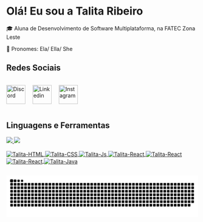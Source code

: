 # Olá! Eu sou a Talita Ribeiro 

🎓  Aluna de Desenvolvimento de Software Multiplataforma, na FATEC Zona Leste

💁 Pronomes: Ela/ Ella/ She

## **Redes Sociais**

 <div>
 <p>
 	<a href="https://discord.com/" target="_blank"><img src="https://i.imgur.com/K9DMDt5.png" title="Discord" width="50" height="50"/></a>
  <a href="https://www.linkedin.com/in/talita-ribeiro-b5a105186/" target="_blank"><img src="https://imgur.com/d1e1461.png" title="Linkedin" width="50" height="50" vspace="15" hspace="15"/></a>
  <a href="https://www.instagram.com/talitaribeiro.ribeiro/" target="_blank"><img src="https://i.imgur.com/OjckXlZ.png" title="Instagram" width="50" height="50"/></a>
 </p>
 
</div>
  
 ## **Linguagens e Ferramentas**  
 
<div align="left">
  <a href="https://github.com/talitarribeiro">
  <img height="140em" src="https://github-readme-stats.vercel.app/api?username=talitarribeiro&show_icons=true&theme=dracula&include_all_commits=true&count_private=true"/>
  <img height="140em" src="https://github-readme-stats.vercel.app/api/top-langs/?username=talitarribeiro&layout=compact&langs_count=7&theme=dracula"/>
</div>
  
<div style="display: flow"><br>
 <img align="center" alt="Talita-HTML" height="50" width="60" src="https://cdn.jsdelivr.net/gh/devicons/devicon/icons/html5/html5-original.svg">
 <img align="center" alt="Talita-CSS" height="50" width="60" src="https://cdn.jsdelivr.net/gh/devicons/devicon/icons/css3/css3-original.svg">
 <img align="center" alt="Talita-Js" height="50" width="60" src="https://cdn.jsdelivr.net/gh/devicons/devicon/icons/javascript/javascript-original.svg">
 <img align="center" alt="Talita-React" height="50" width="60"src="https://cdn.jsdelivr.net/gh/devicons/devicon/icons/react/react-original.svg">
 <img align="center" alt="Talita-React" height="50" width="60"src="https://cdn.jsdelivr.net/gh/devicons/devicon/icons/spring/spring-original.svg">
 <img align="center" alt="Talita-React" height="50" width="60" src="https://cdn.jsdelivr.net/gh/devicons/devicon/icons/mysql/mysql-original.svg">
 <img align="center" alt="Talita-Java" height="50" width="60" src="https://cdn.jsdelivr.net/gh/devicons/devicon/icons/java/java-original.svg">
</div>
  
  ##

![Snake animation](https://github.com/talitarribeiro/talitarribeiro/blob/output/github-contribution-grid-snake.svg)
